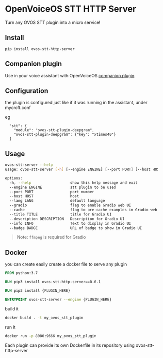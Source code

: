 # OpenVoiceOS STT HTTP Server

Turn any OVOS STT plugin into a micro service!

## Install

`pip install ovos-stt-http-server`

## Companion plugin

Use in your voice assistant with OpenVoiceOS [companion plugin](https://github.com/OpenVoiceOS/ovos-stt-server-plugin)

## Configuration

the plugin is configured just like if it was running in the assistant, under mycroft.conf

eg
```
  "stt": {
    "module": "ovos-stt-plugin-deepgram",
    "ovos-stt-plugin-deepgram": {"key": "xtimes40"}
  }
```


## Usage

```bash
ovos-stt-server --help
usage: ovos-stt-server [-h] [--engine ENGINE] [--port PORT] [--host HOST]

options:
  -h, --help                  show this help message and exit
  --engine ENGINE             stt plugin to be used
  --port PORT                 port number
  --host HOST                 host
  --lang LANG                 default language
  --gradio                    flag to enable Gradio web UI
  --cache                     flag to pre-cache examples in Gradio web UI
  --title TITLE               title for Gradio UI
  --description DESCRIPTION   Description for Gradio UI
  --info INFO                 Text to display in Gradio UI
  --badge BADGE               URL of badge to show in Gradio UI
```
> Note: `ffmpeg` is required for Gradio


## Docker

you can create easily create a docker file to serve any plugin

```dockerfile
FROM python:3.7

RUN pip3 install ovos-stt-http-server==0.0.1

RUN pip3 install {PLUGIN_HERE}

ENTRYPOINT ovos-stt-server --engine {PLUGIN_HERE}
```

build it
```bash
docker build . -t my_ovos_stt_plugin
```

run it
```bash
docker run -p 8080:9666 my_ovos_stt_plugin
```

Each plugin can provide its own Dockerfile in its repository using ovos-stt-http-server
